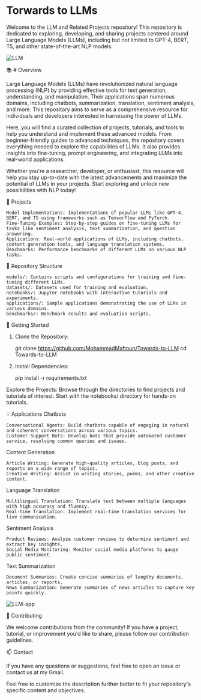 # Torwards to LLMs
Welcome to the LLM and Related Projects repository! This repository is dedicated to exploring, developing, and sharing projects centered around Large Language Models (LLMs), including but not limited to GPT-4, BERT, T5, and other state-of-the-art NLP models.

![LLM](https://c6140bba-5c2d-4e7d-a82a-e7f61c4f4b4e.s3.ap-southeast-2.amazonaws.com/blog/7/AI+Brain.jpeg)


📚 # Overview

Large Language Models (LLMs) have revolutionized natural language processing (NLP) by providing effective tools for text generation, understanding, and manipulation. Their applications span numerous domains, including chatbots, summarization, translation, sentiment analysis, and more. This repository aims to serve as a comprehensive resource for individuals and developers interested in harnessing the power of LLMs.  

Here, you will find a curated collection of projects, tutorials, and tools to help you understand and implement these advanced models. From beginner-friendly guides to advanced techniques, the repository covers everything needed to explore the capabilities of LLMs. It also provides insights into fine-tuning, prompt engineering, and integrating LLMs into real-world applications.  

Whether you're a researcher, developer, or enthusiast, this resource will help you stay up-to-date with the latest advancements and maximize the potential of LLMs in your projects. Start exploring and unlock new possibilities with NLP today!

🚀 Projects

    Model Implementations: Implementations of popular LLMs like GPT-4, BERT, and T5 using frameworks such as TensorFlow and PyTorch.
    Fine-Tuning Examples: Step-by-step guides on fine-tuning LLMs for tasks like sentiment analysis, text summarization, and question answering.
    Applications: Real-world applications of LLMs, including chatbots, content generation tools, and language translation systems.
    Benchmarks: Performance benchmarks of different LLMs on various NLP tasks.

📂 Repository Structure

    models/: Contains scripts and configurations for training and fine-tuning different LLMs.
    datasets/: Datasets used for training and evaluation.
    notebooks/: Jupyter notebooks with interactive tutorials and experiments.
    applications/: Sample applications demonstrating the use of LLMs in various domains.
    benchmarks/: Benchmark results and evaluation scripts.

🔧 Getting Started
1. Clone the Repository:

    git clone https://github.com/MohammadMaftoun/Towards-to-LLM
    cd Towards-to-LLM
2. Install Dependencies:

    pip install -r requirements.txt

Explore the Projects: Browse through the directories to find projects and tutorials of interest. Start with the notebooks/ directory for hands-on tutorials.

💡 Applications
Chatbots

    Conversational Agents: Build chatbots capable of engaging in natural and coherent conversations across various topics.
    Customer Support Bots: Develop bots that provide automated customer service, resolving common queries and issues.

Content Generation

    Article Writing: Generate high-quality articles, blog posts, and reports on a wide range of topics.
    Creative Writing: Assist in writing stories, poems, and other creative content.

Language Translation

    Multilingual Translation: Translate text between multiple languages with high accuracy and fluency.
    Real-time Translation: Implement real-time translation services for live communication.

Sentiment Analysis

    Product Reviews: Analyze customer reviews to determine sentiment and extract key insights.
    Social Media Monitoring: Monitor social media platforms to gauge public sentiment.

Text Summarization

    Document Summaries: Create concise summaries of lengthy documents, articles, or reports.
    News Summarization: Generate summaries of news articles to capture key points quickly.
    
![LLM-app](https://images.appypie.com/wp-content/uploads/2023/08/22054053/Real-world-Applications-of-LLMs.jpg)



🤝 Contributing

We welcome contributions from the community! If you have a project, tutorial, or improvement you'd like to share, please follow our contribution guidelines.


📫 Contact

If you have any questions or suggestions, feel free to open an issue or contact us at my Gmail.

Feel free to customize the description further better to fit your repository's specific content and objectives.
